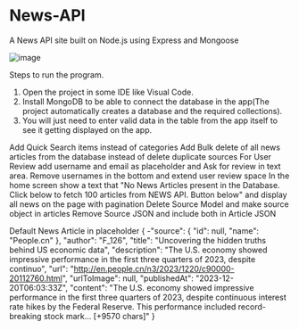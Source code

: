 # News-API
A News API site built on Node.js using Express and Mongoose

![image](https://user-images.githubusercontent.com/31624329/195980619-4779b6d0-abed-492a-b529-1ac562cd3250.png)

Steps to run the program.
1. Open the project in some IDE like Visual Code.
2. Install MongoDB to be able to connect the database in the app(The project automatically creates a database and the required collections).
3. You will just need to enter valid data in the table from the app itself to see it getting displayed on the app.

Add Quick Search items instead of categories
Add Bulk delete of all news articles from the database instead of delete duplicate sources
For User Review add username and email as placeholder and Ask for review in text area.
Remove usernames in the bottom and extend user review space
In the home screen show a text that "No News Articles present in the Database. Click below to fetch 100 articles from NEWS API. Button below" and display all news on the page with pagination
Delete Source Model and make source object in articles
Remove Source JSON and include both in Article JSON

Default News Article in placeholder
{
-"source": {
"id": null,
"name": "People.cn"
},
"author": "F_126",
"title": "Uncovering the hidden truths behind US economic data",
"description": "The U.S. economy showed impressive performance in the first three quarters of 2023, despite continuo",
"url": "http://en.people.cn/n3/2023/1220/c90000-20112760.html",
"urlToImage": null,
"publishedAt": "2023-12-20T06:03:33Z",
"content": "The U.S. economy showed impressive performance in the first three quarters of 2023, despite continuous interest rate hikes by the Federal Reserve. This performance included record-breaking stock mark… [+9570 chars]"
}